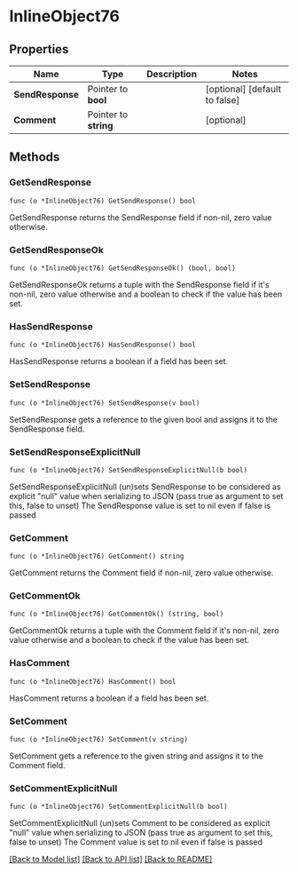 # InlineObject76

## Properties

Name | Type | Description | Notes
------------ | ------------- | ------------- | -------------
**SendResponse** | Pointer to **bool** |  | [optional] [default to false]
**Comment** | Pointer to **string** |  | [optional] 

## Methods

### GetSendResponse

`func (o *InlineObject76) GetSendResponse() bool`

GetSendResponse returns the SendResponse field if non-nil, zero value otherwise.

### GetSendResponseOk

`func (o *InlineObject76) GetSendResponseOk() (bool, bool)`

GetSendResponseOk returns a tuple with the SendResponse field if it's non-nil, zero value otherwise
and a boolean to check if the value has been set.

### HasSendResponse

`func (o *InlineObject76) HasSendResponse() bool`

HasSendResponse returns a boolean if a field has been set.

### SetSendResponse

`func (o *InlineObject76) SetSendResponse(v bool)`

SetSendResponse gets a reference to the given bool and assigns it to the SendResponse field.

### SetSendResponseExplicitNull

`func (o *InlineObject76) SetSendResponseExplicitNull(b bool)`

SetSendResponseExplicitNull (un)sets SendResponse to be considered as explicit "null" value
when serializing to JSON (pass true as argument to set this, false to unset)
The SendResponse value is set to nil even if false is passed
### GetComment

`func (o *InlineObject76) GetComment() string`

GetComment returns the Comment field if non-nil, zero value otherwise.

### GetCommentOk

`func (o *InlineObject76) GetCommentOk() (string, bool)`

GetCommentOk returns a tuple with the Comment field if it's non-nil, zero value otherwise
and a boolean to check if the value has been set.

### HasComment

`func (o *InlineObject76) HasComment() bool`

HasComment returns a boolean if a field has been set.

### SetComment

`func (o *InlineObject76) SetComment(v string)`

SetComment gets a reference to the given string and assigns it to the Comment field.

### SetCommentExplicitNull

`func (o *InlineObject76) SetCommentExplicitNull(b bool)`

SetCommentExplicitNull (un)sets Comment to be considered as explicit "null" value
when serializing to JSON (pass true as argument to set this, false to unset)
The Comment value is set to nil even if false is passed

[[Back to Model list]](../README.md#documentation-for-models) [[Back to API list]](../README.md#documentation-for-api-endpoints) [[Back to README]](../README.md)


